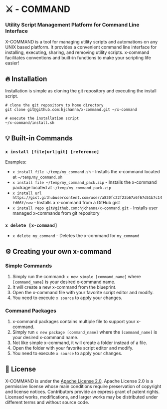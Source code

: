 # ⚔️ - COMMAND
### Utility Script Management Platform for Command Line Interface

X-COMMAND is a tool for managing utility scripts and automations on any UNIX based platform. It provides a convenient command line interface for installing, executing, sharing, and removing utility scripts. x-command facilitates conventions and built-in functions to make your scripting life easier! 

## 🔥 Installation
Installation is simple as cloning the git repository and executing the install script.

```
# clone the git repository to home directory
git clone git@github.com:hjchanna/x-command.git ~/x-command

# execute the installation script
~/x-command/install.sh
```

## 💡 Built-in Commands
### `x install [file|url|git] [reference]`
Examples:
- `x install file ~/temp/my_command.sh` - Installs the x-command located at `~/temp/my_command.sh`
- `x install file ~/temp/my_command_pack.zip` - Installs the x-command package located at `~/temp/my_command_pack.zip`
- `x install url https://gist.githubusercontent.com/user/a820fc22f23b67a6f67d51b7c14fd66f/raw` - Installs a x-command from a GitHub gist
- `x install repo git@github.com:hjchanna/x-command.git` - Installs user managed x-commands from git repository

### `x delete [x-command]`
- `x delete my_command` - Deletes the x-command for `my_command`

## ⚙️ Creating your own x-command
### Simple Commands
1. Simply run the command: `x new simple [command_name]` where `[command_name]` is your desired x-command name.
2. It will create a new x-command from the blueprint.
3. Open the x-command file with your favorite script editor and modify.
4. You need to execute `x source` to apply your changes.
### Command Packages
1. x-command packages contains multiple file to support your x-command. 
2. Simply run `x new package [command_name]` where the `[command_name]` is your desired x-command name.
3. Not like simple x-command, it will create a folder instead of a file.
4. Open the folder with your favorite script editor and modify.
5. You need to execute `x source` to apply your changes.

## 🤝 License
X-COMMAND is under the [Apache License 2.0](https://github.com/hjchanna/x-command/blob/master/LICENSE). Apache License 2.0 is a permissive license whose main conditions require preservation of copyright and license notices. Contributors provide an express grant of patent rights. Licensed works, modifications, and larger works may be distributed under different terms and without source code.